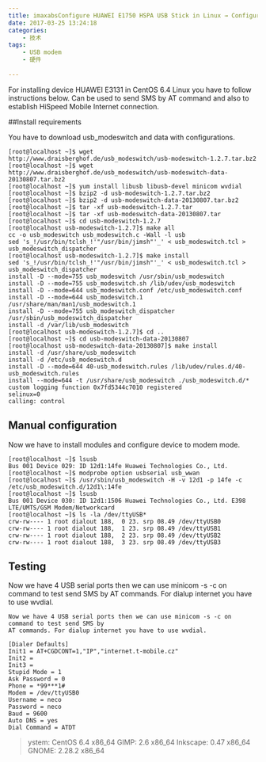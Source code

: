 ```yaml
---
title: imaxabsConfigure HUAWEI E1750 HSPA USB Stick in Linux → Configure USB modem HUAWEI E3131 in Linux
date: 2017-03-25 13:24:18
categories:
    - 技术
tags:
    - USB modem
    - 硬件
    
---
```

For installing device HUAWEI E3131 in CentOS 6.4 Linux you have to follow instructions below. Can be used to send SMS by AT command and also to establish HiSpeed Mobile Internet connection.




##Install requirements

You have to download usb_modeswitch and data with configurations.

```
[root@localhost ~]$ wget http://www.draisberghof.de/usb_modeswitch/usb-modeswitch-1.2.7.tar.bz2
[root@localhost ~]$ wget http://www.draisberghof.de/usb_modeswitch/usb-modeswitch-data-20130807.tar.bz2
[root@localhost ~]$ yum install libusb libusb-devel minicom wvdial
[root@localhost ~]$ bzip2 -d usb-modeswitch-1.2.7.tar.bz2
[root@localhost ~]$ bzip2 -d usb-modeswitch-data-20130807.tar.bz2
[root@localhost ~]$ tar -xf usb-modeswitch-1.2.7.tar
[root@localhost ~]$ tar -xf usb-modeswitch-data-20130807.tar
[root@localhost ~]$ cd usb-modeswitch-1.2.7
[root@localhost usb-modeswitch-1.2.7]$ make all
cc -o usb_modeswitch usb_modeswitch.c -Wall -l usb
sed 's_!/usr/bin/tclsh_!'"/usr/bin/jimsh"'_' < usb_modeswitch.tcl > usb_modeswitch_dispatcher
[root@localhost usb-modeswitch-1.2.7]$ make install
sed 's_!/usr/bin/tclsh_!'"/usr/bin/jimsh"'_' < usb_modeswitch.tcl > usb_modeswitch_dispatcher
install -D --mode=755 usb_modeswitch /usr/sbin/usb_modeswitch
install -D --mode=755 usb_modeswitch.sh /lib/udev/usb_modeswitch
install -D --mode=644 usb_modeswitch.conf /etc/usb_modeswitch.conf
install -D --mode=644 usb_modeswitch.1 /usr/share/man/man1/usb_modeswitch.1
install -D --mode=755 usb_modeswitch_dispatcher /usr/sbin/usb_modeswitch_dispatcher
install -d /var/lib/usb_modeswitch
[root@localhost usb-modeswitch-1.2.7]$ cd ..
[root@localhost ~]$ cd usb-modeswitch-data-20130807
[root@localhost usb-modeswitch-data-20130807]$ make install
install -d /usr/share/usb_modeswitch
install -d /etc/usb_modeswitch.d
install -D --mode=644 40-usb_modeswitch.rules /lib/udev/rules.d/40-usb_modeswitch.rules
install --mode=644 -t /usr/share/usb_modeswitch ./usb_modeswitch.d/*
custom logging function 0x7fd5344c7010 registered
selinux=0
calling: control

```

## Manual configuration
Now we have to install modules and configure device to modem mode.
```
[root@localhost ~]$ lsusb
Bus 001 Device 029: ID 12d1:14fe Huawei Technologies Co., Ltd.
[root@localhost ~]$ modprobe option usbserial usb_wwan
[root@localhost ~]$ /usr/sbin/usb_modeswitch -H -v 12d1 -p 14fe -c /etc/usb_modeswitch.d/12d1\:14fe
[root@localhost ~]$ lsusb
Bus 001 Device 030: ID 12d1:1506 Huawei Technologies Co., Ltd. E398 LTE/UMTS/GSM Modem/Networkcard
[root@localhost ~]$ ls -la /dev/ttyUSB*
crw-rw---- 1 root dialout 188,  0 23. srp 08.49 /dev/ttyUSB0
crw-rw---- 1 root dialout 188,  1 23. srp 08.49 /dev/ttyUSB1
crw-rw---- 1 root dialout 188,  2 23. srp 08.49 /dev/ttyUSB2
crw-rw---- 1 root dialout 188,  3 23. srp 08.49 /dev/ttyUSB3
```

## Testing
Now we have 4 USB serial ports then we can use minicom -s -c on command to test send SMS by
AT commands. For dialup internet you have to use wvdial.

```
Now we have 4 USB serial ports then we can use minicom -s -c on command to test send SMS by
AT commands. For dialup internet you have to use wvdial.
```

```
[Dialer Defaults]
Init1 = AT+CGDCONT=1,"IP","internet.t-mobile.cz"
Init2 =
Init3 =
Stupid Mode = 1
Ask Password = 0
Phone = *99***1#
Modem = /dev/ttyUSB0
Username = neco
Password = neco
Baud = 9600
Auto DNS = yes
Dial Command = ATDT

```

> ystem: CentOS 6.4 x86_64
> GIMP: 2.6 x86_64
> Inkscape: 0.47 x86_64
> GNOME: 2.28.2 x86_64
